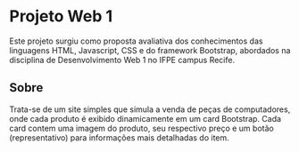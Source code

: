 # Projeto Web 1

Este projeto surgiu como proposta avaliativa dos conhecimentos das linguagens HTML, Javascript, CSS e do framework Bootstrap, abordados na disciplina de Desenvolvimento Web 1 no IFPE campus Recife.

## Sobre

Trata-se de um site simples que simula a venda de peças de computadores, onde cada produto é exibido dinamicamente em um card Bootstrap. Cada card contem uma imagem do produto, seu respectivo preço e um botão (representativo) para informações mais detalhadas do item.
